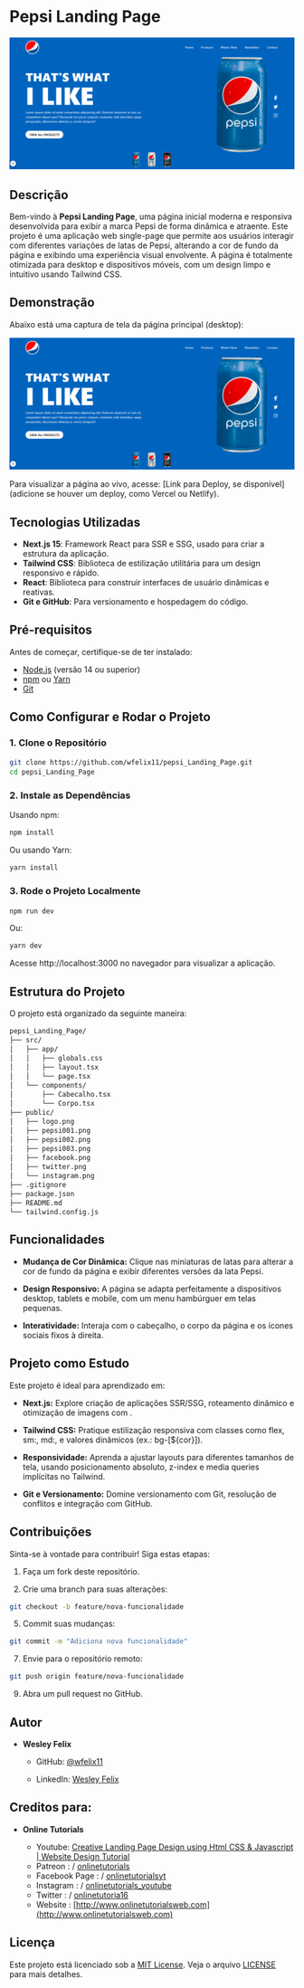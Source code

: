 # Pepsi Landing Page

![Pepsi Landing Page Screenshot](https://github.com/wfelix11/pepsi_Landing_Page/blob/main/public/preview.png?raw=true)

## Descrição
Bem-vindo à **Pepsi Landing Page**, uma página inicial moderna e responsiva desenvolvida para exibir a marca Pepsi de forma dinâmica e atraente. Este projeto é uma aplicação web single-page que permite aos usuários interagir com diferentes variações de latas de Pepsi, alterando a cor de fundo da página e exibindo uma experiência visual envolvente. A página é totalmente otimizada para desktop e dispositivos móveis, com um design limpo e intuitivo usando Tailwind CSS.

## Demonstração
Abaixo está uma captura de tela da página principal (desktop):

![Prévia da Página](https://github.com/wfelix11/pepsi_Landing_Page/blob/main/public/preview.png?raw=true)

Para visualizar a página ao vivo, acesse: [Link para Deploy, se disponível] (adicione se houver um deploy, como Vercel ou Netlify).

## Tecnologias Utilizadas
- **Next.js 15**: Framework React para SSR e SSG, usado para criar a estrutura da aplicação.
- **Tailwind CSS**: Biblioteca de estilização utilitária para um design responsivo e rápido.
- **React**: Biblioteca para construir interfaces de usuário dinâmicas e reativas.
- **Git e GitHub**: Para versionamento e hospedagem do código.

## Pré-requisitos
Antes de começar, certifique-se de ter instalado:
- [Node.js](https://nodejs.org/) (versão 14 ou superior)
- [npm](https://www.npmjs.com/) ou [Yarn](https://yarnpkg.com/)
- [Git](https://git-scm.com/)

## Como Configurar e Rodar o Projeto

### 1. Clone o Repositório
```bash
git clone https://github.com/wfelix11/pepsi_Landing_Page.git
cd pepsi_Landing_Page
```

### 2\. Instale as Dependências

Usando npm:

```bash
npm install
```
Ou usando Yarn:

```bash
yarn install
```

### 3\. Rode o Projeto Localmente
```bash
npm run dev
```

Ou:

```bash
yarn dev
```

Acesse http://localhost:3000 no navegador para visualizar a aplicação.

Estrutura do Projeto
--------------------

O projeto está organizado da seguinte maneira:

```text
pepsi_Landing_Page/
├── src/
│   ├── app/
│   │   ├── globals.css
│   │   ├── layout.tsx
│   │   └── page.tsx
│   └── components/
│       ├── Cabecalho.tsx
│       └── Corpo.tsx
├── public/
│   ├── logo.png
│   ├── pepsi001.png
│   ├── pepsi002.png
│   ├── pepsi003.png
│   ├── facebook.png
│   ├── twitter.png
│   └── instagram.png
├── .gitignore
├── package.json
├── README.md
└── tailwind.config.js
```

Funcionalidades
---------------

*   **Mudança de Cor Dinâmica:** Clique nas miniaturas de latas para alterar a cor de fundo da página e exibir diferentes versões da lata Pepsi.
    

*   **Design Responsivo:** A página se adapta perfeitamente a dispositivos desktop, tablets e mobile, com um menu hambúrguer em telas pequenas.
    

*   **Interatividade:** Interaja com o cabeçalho, o corpo da página e os ícones sociais fixos à direita.
    

Projeto como Estudo
-------------------

Este projeto é ideal para aprendizado em:

*   **Next.js:** Explore criação de aplicações SSR/SSG, roteamento dinâmico e otimização de imagens com .
    

*   **Tailwind CSS:** Pratique estilização responsiva com classes como flex, sm:, md:, e valores dinâmicos (ex.: bg-\[${cor}\]).
    

*   **Responsividade:** Aprenda a ajustar layouts para diferentes tamanhos de tela, usando posicionamento absoluto, z-index e media queries implícitas no Tailwind.
    

*   **Git e Versionamento:** Domine versionamento com Git, resolução de conflitos e integração com GitHub.
    

Contribuições
-------------

Sinta-se à vontade para contribuir! Siga estas etapas:

1.  Faça um fork deste repositório.
    

3.  Crie uma branch para suas alterações:
```bash
git checkout -b feature/nova-funcionalidade
``` 

5.  Commit suas mudanças:
```bash
git commit -m "Adiciona nova funcionalidade"
``` 

7.  Envie para o repositório remoto:
```bash
git push origin feature/nova-funcionalidade
```     

9.  Abra um pull request no GitHub.
    

Autor
-----

*   **Wesley Felix**
    
    *   GitHub: [@wfelix11](https://github.com/wfelix11)
        
    
    *   LinkedIn: [Wesley Felix](https://www.linkedin.com/in/wey-felix/)

Creditos para:
-----

*   **Online Tutorials**
    
    *   Youtube: [Creative Landing Page Design using Html CSS & Javascript | Website Design Tutorial](https://www.youtube.com/watch?v=s_z5laE4KTw)
    *   Patreon :   / [onlinetutorials](https://www.youtube.com/redirect?event=video_description&redir_token=QUFFLUhqbUY1cVo4aGxIOElVTnZMS1pPaE9OdnE5UzRCd3xBQ3Jtc0tuWnl4MXVBcUpWcDdXWlJfQjU2aHl4V0hSU3NMWERsQm1YVnB5b3UzZkQwSDBzUWlVdU92M0VndDhVMDQ3cHVwbFh5UGlibWlZMkxiZ2EyS3ZKdVJIbU1aYTVfZkV5RW5NT1VOLTk5aURXa2l1YUtoQQ&q=https%3A%2F%2Fwww.patreon.com%2Fonlinetutorials&v=s_z5laE4KTw)
    *   Facebook Page :   / [onlinetutorialsyt](https://www.youtube.com/redirect?event=video_description&redir_token=QUFFLUhqblM0c1VXMmZSNzZhT2c0LXlCRW9fWjJfcjAxQXxBQ3Jtc0ttOFp0cklVLV9CS0JobUpsbndNSWJJTFRvOFR1NlJaNXdtTGozd3Njdkd4bVhmcG9jdHdlTXBQRTg4SVVLTjhRSG15bi0tRWdxN1Q2NzVZanNyTjBicWRYckxQTVphbk5YT3VEWlJoczRfZkxlYnVJZw&q=https%3A%2F%2Fwww.facebook.com%2FonlinetutorialsYT&v=s_z5laE4KTw)
    *   Instagram :   / [onlinetutorials_youtube](https://www.youtube.com/redirect?event=video_description&redir_token=QUFFLUhqbUN1MHJNMmhINTVxd3NpcnFmNUJFZGpUS185d3xBQ3Jtc0ttS0t1ZWZfMGRwbkpVMHBIZ2dEWk1fN3FHVVNtNjVuOTROV1Q3cmoxWno1cUJDWnU2bGtXRllqVEtoOEJLbUVXaDFCNy0tbVBLaW16NnEtajVvMzZSTktRRHdHSjQtQVZDTXllX2NHVEtkcnQ3dnNuaw&q=https%3A%2F%2Fwww.instagram.com%2Fonlinetutorials_youtube&v=s_z5laE4KTw)
    *   Twitter :   / [onlinetutoria16](https://www.youtube.com/redirect?event=video_description&redir_token=QUFFLUhqbUN1MHJNMmhINTVxd3NpcnFmNUJFZGpUS185d3xBQ3Jtc0ttS0t1ZWZfMGRwbkpVMHBIZ2dEWk1fN3FHVVNtNjVuOTROV1Q3cmoxWno1cUJDWnU2bGtXRllqVEtoOEJLbUVXaDFCNy0tbVBLaW16NnEtajVvMzZSTktRRHdHSjQtQVZDTXllX2NHVEtkcnQ3dnNuaw&q=https%3A%2F%2Fwww.instagram.com%2Fonlinetutorials_youtube&v=s_z5laE4KTw)
    *   Website : [http://www.onlinetutorialsweb.com](http://www.onlinetutorialsweb.com)

        
        
    

Licença
-------

Este projeto está licenciado sob a [MIT License](LICENSE). Veja o arquivo [LICENSE](LICENSE) para mais detalhes.